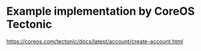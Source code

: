 # Example implementation by CoreOS Tectonic

https://coreos.com/tectonic/docs/latest/account/create-account.html
